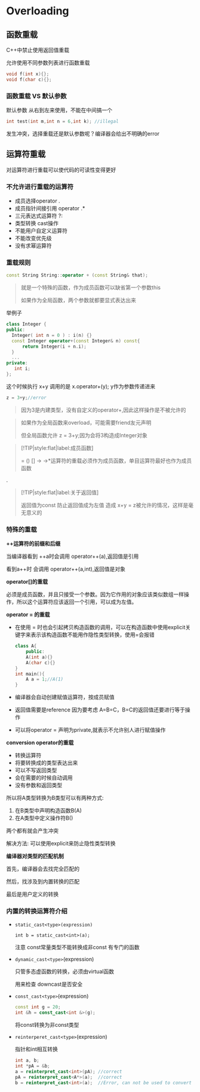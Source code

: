 # Overloading

## 函数重载

C++中禁止使用返回值重载

允许使用不同参数列表进行函数重载

``` cpp
void f(int x){};
void f(char c){};
```

### 函数重载 VS 默认参数

默认参数 从右到左来使用，不能在中间搞一个

``` cpp
int test(int m,int n = 6,int k); //illegal
```

发生冲突，选择重载还是默认参数呢？编译器会给出不明确的error

## 运算符重载

对运算符进行重载可以使代码的可读性变得更好

### 不允许进行重载的运算符

- 成员选择operator .
- 成员指针间接引用 operator .*
- 三元表达式运算符 ?:
- 类型转换 cast操作
- 不能用户自定义运算符
- 不能改变优先级
- 没有求幂运算符



### 重载规则

``` cpp
const String String::operator + (const String& that);
```

> 就是一个特殊的函数，作为成员函数可以缺省第一个参数this
>
> 如果作为全局函数，两个参数就都要显式表达出来



举例子

``` cpp
class Integer { 
public: 
  Integer( int n = 0 ) : i(n) {} 
  const Integer operator+(const Integer& n) const{ 
      return Integer(i + n.i); 
  } 
  ...  
private: 
   int i; 
};
```

这个时候执行 x+y 调用的是 x.operator+(y);  y作为参数传递进来

``` cpp
z = 3+y;//error
```

> 因为3是内建类型，没有自定义的operator+,因此这样操作是不被允许的



> 如果作为全局函数来overload，可能需要friend友元声明
>
> 但全局函数允许 z = 3+y;因为会将3构造成Integer对象

 

>[!TIP|style:flat|label:成员函数]
>
>= () [] -> ->*运算符的重载必须作为成员函数，单目运算符最好也作为成员函数


.
> [!TIP|style:flat|label:关于返回值]
>
> 返回值为const 防止返回值成为左值 造成 x+y = z被允许的情况，这样是毫无意义的

### 特殊的重载

**++运算符的前缀和后缀**

当编译器看到 ++a时会调用 operator++(a),返回值是引用

看到a++时 会调用 operator++(a,int),返回值是对象



**operator[]的重载**

必须是成员函数，并且只接受一个参数。因为它作用的对象应该类似数组一样操作，所以这个运算符应该返回一个引用，可以成为左值。



**operator = 的重载**

- 在使用 = 时也会引起拷贝构造函数的调用，可以在构造函数中使用explicit关键字来表示该构造函数不能用作隐性类型转换，使用=会报错

  ``` cpp
  class A{
      public:
      A(int a){}
      A(char c){}
  }
  int main(){
      A a = 1;//A(1)
  }
  ```

- 编译器会自动创建赋值运算符，按成员赋值

- 返回值需要是reference 因为要考虑 A=B=C，B=C的返回值还要进行等于操作

- 可以将operator = 声明为private,就表示不允许别人进行赋值操作



**conversion operator的重载**

- 转换运算符
- 将要转换成的类型表达出来
- 可以不写返回类型
- 会在需要的时候自动调用
- 没有参数和返回类型



所以将A类型转换为B类型可以有两种方式:

1. 在B类型中声明构造函数B(A)
2. 在A类型中定义操作符B()

两个都有就会产生冲突

解决方法: 可以使用explicit来防止隐性类型转换



**编译器对类型的匹配机制**

首先，编译器会去找完全匹配的

然后，找涉及到内置转换的匹配

最后是用户定义的转换

### 内置的转换运算符介绍

- `static_cast<type>(expression)`

  `int b = static_cast<int>(a);`

  注意 const常量类型不能转换成非const 有专门的函数

- `dynamic_cast<type>`(expression)

  只管多态虚函数的转换，必须由virtual函数

  用来检查 downcast是否安全

- `const_cast<type>`(expression)

  ``` cpp
  const int g = 20;
  int &h = const_cast<int &>(g);
  ```

  将const转换为非const类型

- `reinterperet_cast<type>`(expression)

  指针和int相互转换

  ```cpp
  int a, b;
  int *pA = &b;
  a = reinterpret_cast<int>(pA); //correct
  pA = reinterpret_cast<A*>(a);  //correct
  b = reinterpret_cast<int>(a);  //Error, can not be used to convert int to int
  ```

  

